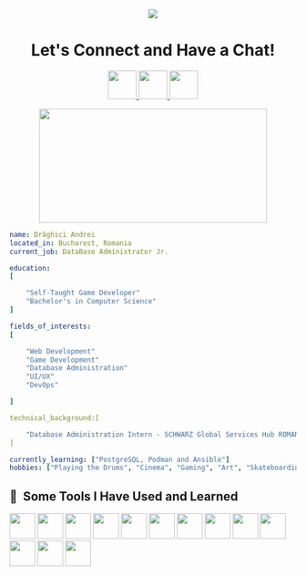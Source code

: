 

<!--
**DraghiciAndrei1307/DraghiciAndrei1307** is a ✨ _special_ ✨ repository because its `README.md` (this file) appears on your GitHub profile.

Here are some ideas to get you started:

- 🔭 I’m currently working on ...
- 🌱 I’m currently learning ...
- 👯 I’m looking to collaborate on ...
- 🤔 I’m looking for help with ...
- 💬 Ask me about ...
- 📫 How to reach me: ...
- 😄 Pronouns: ...
- ⚡ Fun fact: ...
-->
<p align="center">
<img  src="https://capsule-render.vercel.app/api?type=waving&color=timeGradient&height=200&section=header&text=Hey%20Everyone!🕹️&fontSize=90" />
</p>

<h1 align="center">Let's Connect and Have a Chat!</h1>

<div align="center">
<a href="https://www.instagram.com/andrei.d013/?hl=en">
  <img height="50" src="https://cdn4.iconfinder.com/data/icons/colorful-guache-social-media-logos-1/155/social-media_instagram-black-512.png"/>
</a>
<a href="https://www.facebook.com/andrei.draghici.5070/">
  <img height="50" src="https://cdn2.iconfinder.com/data/icons/colorful-guache-social-media-logos-1/155/social-media_facebook-512.png"/>
</a>

<a href="https://www.linkedin.com/in/andrei-dr%C4%83ghici/">
  <img height="50" src="https://cdn4.iconfinder.com/data/icons/colorful-guache-social-media-logos-1/159/social-media_linkedin-512.png"/>
</a>
</div>

<p align="center">
<img src = "https://github.com/DraghiciAndrei1307/DraghiciAndrei1307/blob/main/teclado-elevado-techno.gif" width="400" height="200">
</p>

```yaml
name: Drăghici Andrei
located_in: Bucharest, Romania
current_job: DataBase Administrator Jr.

education:
[

    "Self-Taught Game Developer"
    "Bachelor's in Computer Science"
]

fields_of_interests:
[

    "Web Development"
    "Game Development"
    "Database Administration"
    "UI/UX"
    "DevOps"

]

technical_background:[

    "Database Administration Intern - SCHWARZ Global Services Hub ROMANIA"
]

currently_learning: ["PostgreSQL, Podman and Ansible"]
hobbies: ["Playing the Drums", "Cinema", "Gaming", "Art", "Skateboarding"]

```

<h2> 🚀 &nbsp;Some Tools I Have Used and Learned</h2>
<p align="left">
<img src="https://cdn.jsdelivr.net/gh/devicons/devicon@latest/icons/cplusplus/cplusplus-original.svg" width="45" height="45"/>
<img src="https://cdn.jsdelivr.net/gh/devicons/devicon@latest/icons/c/c-original.svg" width="45" height="45"/>
<img src="https://cdn.jsdelivr.net/gh/devicons/devicon@latest/icons/java/java-original-wordmark.svg" width="45" height="45"/>
<img src="https://cdn.jsdelivr.net/gh/devicons/devicon@latest/icons/eclipse/eclipse-original-wordmark.svg" width="45" height="45"/>
<img src="https://cdn.jsdelivr.net/gh/devicons/devicon@latest/icons/vscode/vscode-original.svg" width="45" height="45"/>
<img src="https://cdn.jsdelivr.net/gh/devicons/devicon@latest/icons/postgresql/postgresql-original-wordmark.svg" width="45" height="45" />
<img src="https://cdn.jsdelivr.net/gh/devicons/devicon@latest/icons/docker/docker-original-wordmark.svg" width="45" height="45"/>
<img src="https://cdn.jsdelivr.net/gh/devicons/devicon@latest/icons/podman/podman-original-wordmark.svg" width="45" height="45"/>
<img src="https://cdn.jsdelivr.net/gh/devicons/devicon@latest/icons/ansible/ansible-original-wordmark.svg" width="45" height="45"/>
<img src="https://cdn.jsdelivr.net/gh/devicons/devicon@latest/icons/csharp/csharp-original.svg" width="45" height="45"/>
<img src="https://cdn.jsdelivr.net/gh/devicons/devicon@latest/icons/unity/unity-original-wordmark.svg" width="45" height="45"/>
<img src="https://cdn.jsdelivr.net/gh/devicons/devicon@latest/icons/blender/blender-original-wordmark.svg" width="45" height="45"/>
<img src="https://cdn.jsdelivr.net/gh/devicons/devicon@latest/icons/matlab/matlab-original.svg" width="45" height="45"/>

          
</p>

